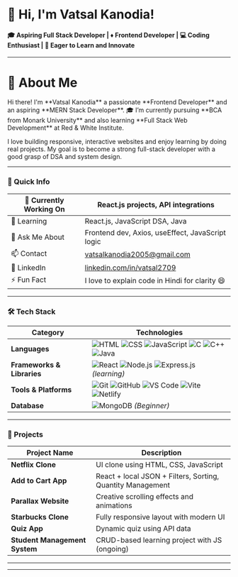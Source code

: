 <h1>👋 Hi, I'm Vatsal Kanodia!</h1>
<h4>🎓 Aspiring Full Stack Developer  | ♦ Frontend Developer  | 💻 Coding Enthusiast | 🌱 Eager to Learn and Innovate</h4>
<hr>
<h1>🌟 About Me</h1>
Hi there! I'm **Vatsal Kanodia**
a passionate **Frontend Developer** and an aspiring **MERN Stack Developer**.  
🎓 I’m currently pursuing **BCA from Monark University** 
    and also learning 
   **Full Stack Web Development** at Red & White Institute.

I love building responsive, interactive websites and enjoy learning by doing real projects. My goal is to become a strong full-stack developer with a good grasp of DSA and system design.

---

### 📌 Quick Info

| 🚀 Currently Working On | React.js projects, API integrations |
|-------------------------|--------------------------------------|
| 🌱 Learning             | React.js, JavaScript DSA, Java       |
| 💬 Ask Me About         | Frontend dev, Axios, useEffect, JavaScript logic |
| 📫 Contact              | [vatsalkanodia2005@gmail.com](mailto:vatsalkanodia2709@gmail.com) |
| 🔗 LinkedIn             | [linkedin.com/in/vatsal2709](https://www.linkedin.com/in/vatsal2709/) |
| ⚡ Fun Fact             | I love to explain code in Hindi for clarity 😄 |

---

### 🛠 Tech Stack

| Category    | Technologies |
|-------------|--------------|
| **Languages** | ![HTML](https://img.shields.io/badge/HTML-E34F26?style=for-the-badge&logo=html5&logoColor=white) ![CSS](https://img.shields.io/badge/CSS-1572B6?style=for-the-badge&logo=css3&logoColor=white) ![JavaScript](https://img.shields.io/badge/JavaScript-F7DF1E?style=for-the-badge&logo=javascript&logoColor=black) ![C](https://img.shields.io/badge/C-00599C?style=for-the-badge&logo=c&logoColor=white) ![C++](https://img.shields.io/badge/C++-00599C?style=for-the-badge&logo=c%2B%2B&logoColor=white) ![Java](https://img.shields.io/badge/Java-ED8B00?style=for-the-badge&logo=openjdk&logoColor=white) |
| **Frameworks & Libraries** | ![React](https://img.shields.io/badge/React-20232A?style=for-the-badge&logo=react&logoColor=61DAFB) ![Node.js](https://img.shields.io/badge/Node.js-339933?style=for-the-badge&logo=nodedotjs&logoColor=white) ![Express.js](https://img.shields.io/badge/Express.js-000000?style=for-the-badge&logo=express&logoColor=white) *(learning)* |
| **Tools & Platforms** | ![Git](https://img.shields.io/badge/Git-F05032?style=for-the-badge&logo=git&logoColor=white) ![GitHub](https://img.shields.io/badge/GitHub-181717?style=for-the-badge&logo=github&logoColor=white) ![VS Code](https://img.shields.io/badge/VS%20Code-007ACC?style=for-the-badge&logo=visual-studio-code&logoColor=white) ![Vite](https://img.shields.io/badge/Vite-646CFF?style=for-the-badge&logo=vite&logoColor=white) ![Netlify](https://img.shields.io/badge/Netlify-00C7B7?style=for-the-badge&logo=netlify&logoColor=white) |
| **Database** | ![MongoDB](https://img.shields.io/badge/MongoDB-4EA94B?style=for-the-badge&logo=mongodb&logoColor=white) *(Beginner)* |

---

### 🚀 Projects

| Project Name              | Description                                                  |
|---------------------------|--------------------------------------------------------------|
| **Netflix Clone**         | UI clone using HTML, CSS, JavaScript                         |
| **Add to Cart App**       | React + local JSON + Filters, Sorting, Quantity Management   |
| **Parallax Website**      | Creative scrolling effects and animations                    |
| **Starbucks Clone**       | Fully responsive layout with modern UI                       |
| **Quiz App**              | Dynamic quiz using API data                                  |
| **Student Management System** | CRUD-based learning project with JS (ongoing)             |

---

---


